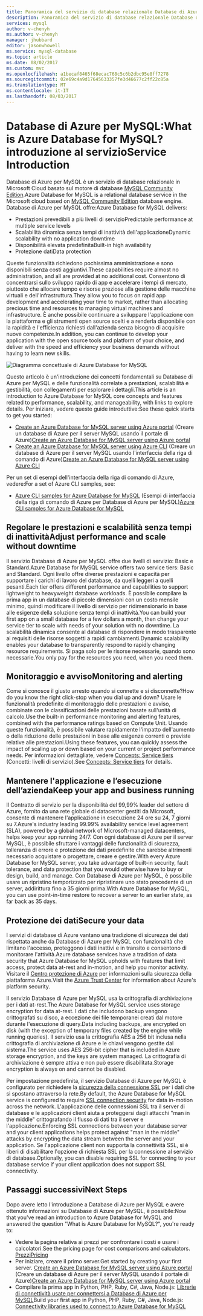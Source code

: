```yaml
---
title: Panoramica del servizio di database relazionale Database di Azure per MySQL | Microsoft Docs
description: Panoramica del servizio di database relazionale Database di Azure per MySQL.
services: mysql
author: v-chenyh
ms.author: v-chenyh
manager: jhubbard
editor: jasonwhowell
ms.service: mysql-database
ms.topic: article
ms.date: 08/02/2017
ms.custom: mvc
ms.openlocfilehash: a1becaf8465f68ecac768c5c6b2dbc95e8ff7278
ms.sourcegitcommit: 02e69c4a9d17645633357fe3d46677c2ff22c85a
ms.translationtype: MT
ms.contentlocale: it-IT
ms.lasthandoff: 08/03/2017
---
```

# <a name="what-is-azure-database-for-mysql-service-introduction"></a><span data-ttu-id="809f8-103">Database di Azure per MySQL:</span><span class="sxs-lookup"><span data-stu-id="809f8-103">What is Azure Database for MySQL?</span></span> <span data-ttu-id="809f8-104">introduzione al servizio</span><span class="sxs-lookup"><span data-stu-id="809f8-104">Service Introduction</span></span>
<span data-ttu-id="809f8-105">Database di Azure per MySQL è un servizio di database relazionale in Microsoft Cloud basato sul motore di database [MySQL Community Edition](https://www.mysql.com/products/community/).</span><span class="sxs-lookup"><span data-stu-id="809f8-105">Azure Database for MySQL is a relational database service in the Microsoft cloud based on [MySQL Community Edition](https://www.mysql.com/products/community/) database engine.</span></span>  <span data-ttu-id="809f8-106">Database di Azure per MySQL offre:</span><span class="sxs-lookup"><span data-stu-id="809f8-106">Azure Database for MySQL delivers:</span></span>

- <span data-ttu-id="809f8-107">Prestazioni prevedibili a più livelli di servizio</span><span class="sxs-lookup"><span data-stu-id="809f8-107">Predictable performance at multiple service levels</span></span>
- <span data-ttu-id="809f8-108">Scalabilità dinamica senza tempi di inattività dell'applicazione</span><span class="sxs-lookup"><span data-stu-id="809f8-108">Dynamic scalability with no application downtime</span></span>
- <span data-ttu-id="809f8-109">Disponibilità elevata predefinita</span><span class="sxs-lookup"><span data-stu-id="809f8-109">Built-in high availability</span></span>
- <span data-ttu-id="809f8-110">Protezione dati</span><span class="sxs-lookup"><span data-stu-id="809f8-110">Data protection</span></span>

<span data-ttu-id="809f8-111">Queste funzionalità richiedono pochissima amministrazione e sono disponibili senza costi aggiuntivi.</span><span class="sxs-lookup"><span data-stu-id="809f8-111">These capabilities require almost no administration, and all are provided at no additional cost.</span></span> <span data-ttu-id="809f8-112">Consentono di concentrarsi sullo sviluppo rapido di app e accelerare i tempi di mercato, piuttosto che allocare tempo e risorse preziose alla gestione delle macchine virtuali e dell'infrastruttura.</span><span class="sxs-lookup"><span data-stu-id="809f8-112">They allow you to focus on rapid app development and accelerating your time to market, rather than allocating precious time and resources to managing virtual machines and infrastructure.</span></span> <span data-ttu-id="809f8-113">È anche possibile continuare a sviluppare l'applicazione con la piattaforma e gli strumenti open source scelti e a renderla disponibile con la rapidità e l'efficienza richiesti dall'azienda senza bisogno di acquisire nuove competenze.</span><span class="sxs-lookup"><span data-stu-id="809f8-113">In addition, you can continue to develop your application with the open source tools and platform of your choice, and deliver with the speed and efficiency your business demands without having to learn new skills.</span></span>

![Diagramma concettuale di Azure Database for MySQL](media/overview/1-azure-db-for-mysql-conceptual-diagram.png)

<span data-ttu-id="809f8-115">Questo articolo è un'introduzione dei concetti fondamentali su Database di Azure per MySQL e delle funzionalità correlate a prestazioni, scalabilità e gestibilità, con collegamenti per esplorare i dettagli.</span><span class="sxs-lookup"><span data-stu-id="809f8-115">This article is an introduction to Azure Database for MySQL core concepts and features related to performance, scalability, and manageability, with links to explore details.</span></span> <span data-ttu-id="809f8-116">Per iniziare, vedere queste guide introduttive:</span><span class="sxs-lookup"><span data-stu-id="809f8-116">See these quick starts to get you started:</span></span>
- <span data-ttu-id="809f8-117">[Create an Azure Database for MySQL server using Azure portal](quickstart-create-mysql-server-database-using-azure-portal.md) (Creare un database di Azure per il server MySQL usando il portale di Azure)</span><span class="sxs-lookup"><span data-stu-id="809f8-117">[Create an Azure Database for MySQL server using Azure portal](quickstart-create-mysql-server-database-using-azure-portal.md)</span></span>
- <span data-ttu-id="809f8-118">[Create an Azure Database for MySQL server using Azure CLI](quickstart-create-mysql-server-database-using-azure-cli.md) (Creare un database di Azure per il server MySQL usando l'interfaccia della riga di comando di Azure)</span><span class="sxs-lookup"><span data-stu-id="809f8-118">[Create an Azure Database for MySQL server using Azure CLI](quickstart-create-mysql-server-database-using-azure-cli.md)</span></span>

<span data-ttu-id="809f8-119">Per un set di esempi dell'interfaccia della riga di comando di Azure, vedere:</span><span class="sxs-lookup"><span data-stu-id="809f8-119">For a set of Azure CLI samples, see:</span></span>
- <span data-ttu-id="809f8-120">[Azure CLI samples for Azure Database for MySQL](sample-scripts-azure-cli.md) (Esempi di interfaccia della riga di comando di Azure per Database di Azure per MySQL)</span><span class="sxs-lookup"><span data-stu-id="809f8-120">[Azure CLI samples for Azure Database for MySQL](sample-scripts-azure-cli.md)</span></span>

## <a name="adjust-performance-and-scale-without-downtime"></a><span data-ttu-id="809f8-121">Regolare le prestazioni e scalabilità senza tempi di inattività</span><span class="sxs-lookup"><span data-stu-id="809f8-121">Adjust performance and scale without downtime</span></span>
<span data-ttu-id="809f8-122">Il servizio Database di Azure per MySQL offre due livelli di servizio: Basic e Standard.</span><span class="sxs-lookup"><span data-stu-id="809f8-122">Azure Database for MySQL service offers two service tiers: Basic and Standard.</span></span> <span data-ttu-id="809f8-123">Ogni livello offre diverse prestazioni e capacità per supportare i carichi di lavoro del database, da quelli leggeri a quelli pesanti.</span><span class="sxs-lookup"><span data-stu-id="809f8-123">Each tier offers different performance and capabilities to support lightweight to heavyweight database workloads.</span></span> <span data-ttu-id="809f8-124">È possibile compilare la prima app in un database di piccole dimensioni con un costo mensile minimo, quindi modificare il livello di servizio per ridimensionarlo in base alle esigenze della soluzione senza tempi di inattività.</span><span class="sxs-lookup"><span data-stu-id="809f8-124">You can build your first app on a small database for a few dollars a month, then change your service tier to scale with needs of your solution with no downtime.</span></span> <span data-ttu-id="809f8-125">La scalabilità dinamica consente al database di rispondere in modo trasparente ai requisiti delle risorse soggetti a rapidi cambiamenti.</span><span class="sxs-lookup"><span data-stu-id="809f8-125">Dynamic scalability enables your database to transparently respond to rapidly changing resource requirements.</span></span> <span data-ttu-id="809f8-126">Si paga solo per le risorse necessarie, quando sono necessarie.</span><span class="sxs-lookup"><span data-stu-id="809f8-126">You only pay for the resources you need, when you need them.</span></span>

## <a name="monitoring-and-alerting"></a><span data-ttu-id="809f8-127">Monitoraggio e avviso</span><span class="sxs-lookup"><span data-stu-id="809f8-127">Monitoring and alerting</span></span>
<span data-ttu-id="809f8-128">Come si conosce il giusto arresto quando si connette e si disconnette?</span><span class="sxs-lookup"><span data-stu-id="809f8-128">How do you know the right click-stop when you dial up and down?</span></span> <span data-ttu-id="809f8-129">Usare le funzionalità predefinite di monitoraggio delle prestazioni e avviso, combinate con le classificazioni delle prestazioni basate sull'unità di calcolo.</span><span class="sxs-lookup"><span data-stu-id="809f8-129">Use the built-in performance monitoring and alerting features, combined with the performance ratings based on Compute Unit.</span></span> <span data-ttu-id="809f8-130">Usando queste funzionalità, è possibile valutare rapidamente l'impatto dell'aumento o della riduzione delle prestazioni in base alle esigenze correnti o previste relative alle prestazioni.</span><span class="sxs-lookup"><span data-stu-id="809f8-130">Using these features, you can quickly assess the impact of scaling up or down based on your current or project performance needs.</span></span> <span data-ttu-id="809f8-131">Per informazioni dettagliate, vedere [Concepts: Service tiers](concepts-service-tiers.md) (Concetti: livelli di servizio).</span><span class="sxs-lookup"><span data-stu-id="809f8-131">See [Concepts: Service tiers](concepts-service-tiers.md) for details.</span></span>

## <a name="keep-your-app-and-business-running"></a><span data-ttu-id="809f8-132">Mantenere l'applicazione e l’esecuzione dell’azienda</span><span class="sxs-lookup"><span data-stu-id="809f8-132">Keep your app and business running</span></span>
<span data-ttu-id="809f8-133">Il Contratto di servizio per la disponibilità del 99,99% leader del settore di Azure, fornito da una rete globale di datacenter gestiti da Microsoft, consente di mantenere l'applicazione in esecuzione 24 ore su 24, 7 giorni su 7.</span><span class="sxs-lookup"><span data-stu-id="809f8-133">Azure's industry leading 99.99% availability service level agreement (SLA), powered by a global network of Microsoft-managed datacenters, helps keep your app running 24/7.</span></span> <span data-ttu-id="809f8-134">Con ogni database di Azure per il server MySQL, è possibile sfruttare i vantaggi delle funzionalità di sicurezza, tolleranza di errore e protezione dei dati predefinite che sarebbe altrimenti necessario acquistare o progettare, creare e gestire.</span><span class="sxs-lookup"><span data-stu-id="809f8-134">With every Azure Database for MySQL server, you take advantage of built-in security, fault tolerance, and data protection that you would otherwise have to buy or design, build, and manage.</span></span> <span data-ttu-id="809f8-135">Con Database di Azure per MySQL, è possibile usare un ripristino temporizzato per ripristinare uno stato precedente di un server, addirittura fino a 35 giorni prima.</span><span class="sxs-lookup"><span data-stu-id="809f8-135">With Azure Database for MySQL, you can use point-in-time restore to recover a server to an earlier state, as far back as 35 days.</span></span>

## <a name="secure-your-data"></a><span data-ttu-id="809f8-136">Protezione dei dati</span><span class="sxs-lookup"><span data-stu-id="809f8-136">Secure your data</span></span>
<span data-ttu-id="809f8-137">I servizi di database di Azure vantano una tradizione di sicurezza dei dati rispettata anche da Database di Azure per MySQL con funzionalità che limitano l'accesso, proteggono i dati inattivi e in transito e consentono di monitorare l'attività.</span><span class="sxs-lookup"><span data-stu-id="809f8-137">Azure database services have a tradition of data security that Azure Database for MySQL upholds with features that limit access, protect data at-rest and in-motion, and help you monitor activity.</span></span> <span data-ttu-id="809f8-138">Visitare il [Centro protezione di Azure](https://www.microsoft.com/en-us/TrustCenter/Security/default.aspx) per informazioni sulla sicurezza della piattaforma Azure.</span><span class="sxs-lookup"><span data-stu-id="809f8-138">Visit the [Azure Trust Center](https://www.microsoft.com/en-us/TrustCenter/Security/default.aspx) for information about Azure's platform security.</span></span>

<span data-ttu-id="809f8-139">Il servizio Database di Azure per MySQL usa la crittografia di archiviazione per i dati at-rest.</span><span class="sxs-lookup"><span data-stu-id="809f8-139">The Azure Database for MySQL service uses storage encryption for data at-rest.</span></span> <span data-ttu-id="809f8-140">I dati che includono backup vengono crittografati su disco, a eccezione dei file temporanei creati dal motore durante l'esecuzione di query.</span><span class="sxs-lookup"><span data-stu-id="809f8-140">Data including backups, are encrypted on disk (with the exception of temporary files created by the engine while running queries).</span></span> <span data-ttu-id="809f8-141">Il servizio usa la crittografia AES a 256 bit inclusa nella crittografia di archiviazione di Azure e le chiavi vengono gestite dal sistema.</span><span class="sxs-lookup"><span data-stu-id="809f8-141">The service uses AES 256-bit cipher that is included in Azure storage encryption, and the keys are system managed.</span></span> <span data-ttu-id="809f8-142">La crittografia di archiviazione è sempre attiva e non può essere disabilitata.</span><span class="sxs-lookup"><span data-stu-id="809f8-142">Storage encryption is always on and cannot be disabled.</span></span>

<span data-ttu-id="809f8-143">Per impostazione predefinita, il servizio Database di Azure per MySQL è configurato per richiedere la [sicurezza della connessione SSL](./concepts-ssl-connection-security.md) per i dati che si spostano attraverso la rete.</span><span class="sxs-lookup"><span data-stu-id="809f8-143">By default, the Azure Database for MySQL service is configured to require [SSL connection security](./concepts-ssl-connection-security.md) for data in-motion across the network.</span></span> <span data-ttu-id="809f8-144">L'applicazione delle connessioni SSL tra il server di database e le applicazioni client aiuta a proteggersi dagli attacchi "man in the middle" crittografando il flusso di dati tra il server e l'applicazione.</span><span class="sxs-lookup"><span data-stu-id="809f8-144">Enforcing SSL connections between your database server and your client applications helps protect against "man in the middle" attacks by encrypting the data stream between the server and your application.</span></span>  <span data-ttu-id="809f8-145">Se l'applicazione client non supporta la connettività SSL, si è liberi di disabilitare l'opzione di richiesta SSL per la connessione al servizio di database.</span><span class="sxs-lookup"><span data-stu-id="809f8-145">Optionally, you can disable requiring SSL for connecting to your database service if your client application does not support SSL connectivity.</span></span>

## <a name="next-steps"></a><span data-ttu-id="809f8-146">Passaggi successivi</span><span class="sxs-lookup"><span data-stu-id="809f8-146">Next Steps</span></span>
<span data-ttu-id="809f8-147">Dopo avere letto l'introduzione a Database di Azure per MySQL e avere ottenuto informazioni su Database di Azure per MySQL, è possibile:</span><span class="sxs-lookup"><span data-stu-id="809f8-147">Now that you've read an introduction to Azure Database for MySQL and answered the question "What is Azure Database for MySQL?", you're ready to:</span></span>
- <span data-ttu-id="809f8-148">Vedere la pagina relativa ai prezzi per confrontare i costi e usare i calcolatori.</span><span class="sxs-lookup"><span data-stu-id="809f8-148">See the pricing page for cost comparisons and calculators.</span></span> [<span data-ttu-id="809f8-149">Prezzi</span><span class="sxs-lookup"><span data-stu-id="809f8-149">Pricing</span></span>](https://azure.microsoft.com/pricing/details/mysql/)
- <span data-ttu-id="809f8-150">Per iniziare, creare il primo server.</span><span class="sxs-lookup"><span data-stu-id="809f8-150">Get started by creating your first server.</span></span> <span data-ttu-id="809f8-151">[Create an Azure Database for MySQL server using Azure portal](quickstart-create-mysql-server-database-using-azure-portal.md) (Creare un database di Azure per il server MySQL usando il portale di Azure)</span><span class="sxs-lookup"><span data-stu-id="809f8-151">[Create an Azure Database for MySQL server using Azure portal](quickstart-create-mysql-server-database-using-azure-portal.md)</span></span>
- <span data-ttu-id="809f8-152">Compilare la prima app in Python, PHP, Ruby, C\#, Java, Node.js: [Librerie di connettività usate per connettersi a Database di Azure per MySQL](concepts-connection-libraries.md)</span><span class="sxs-lookup"><span data-stu-id="809f8-152">Build your first app in Python, PHP, Ruby, C\#, Java, Node.js: [Connectivity libraries used to connect to Azure Database for MySQL](concepts-connection-libraries.md)</span></span>
